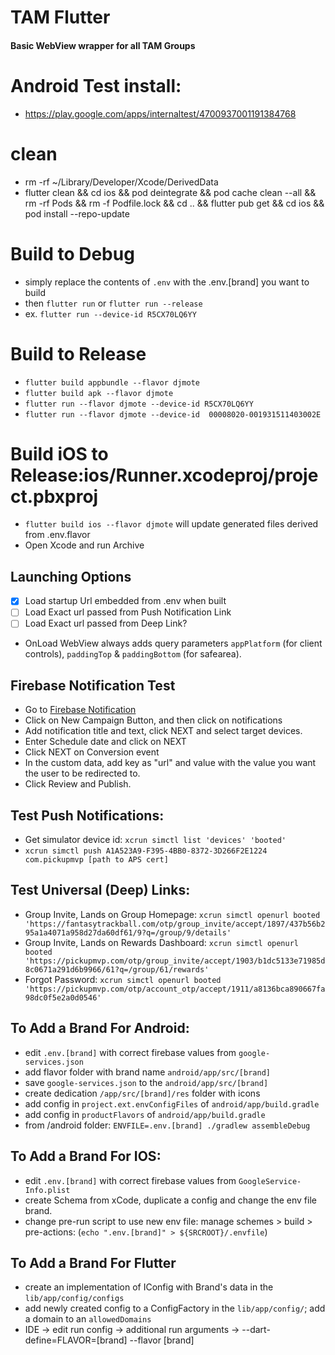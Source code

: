 # TAM Flutter
#### Basic WebView wrapper for all TAM Groups

# Android Test install: 
- https://play.google.com/apps/internaltest/4700937001191384768

# clean
- rm -rf ~/Library/Developer/Xcode/DerivedData
- flutter clean && cd ios && pod deintegrate && pod cache clean --all && rm -rf Pods && rm -f Podfile.lock && cd .. && flutter pub get && cd ios && pod install --repo-update

# Build to Debug
- simply replace the contents of `.env` with the .env.[brand] you want to build
- then `flutter run` or `flutter run --release`
- ex. `flutter run --device-id R5CX70LQ6YY`

# Build to Release
- `flutter build appbundle --flavor djmote`
- `flutter build apk --flavor djmote`
- `flutter run --flavor djmote --device-id R5CX70LQ6YY`
- `flutter run --flavor djmote --device-id  00008020-001931511403002E`

# Build iOS to Release:ios/Runner.xcodeproj/project.pbxproj
- `flutter build ios --flavor djmote` will update generated files derived from .env.flavor
- Open Xcode and run Archive

## Launching Options
- [x] Load startup Url embedded from .env when built  
- [ ] Load Exact url passed from Push Notification Link
- [ ] Load Exact url passed from Deep Link?
- OnLoad WebView always adds query parameters `appPlatform` (for client controls), `paddingTop` & `paddingBottom` (for safearea).

## Firebase Notification Test
- Go to [Firebase Notification](https://console.firebase.google.com/u/0/project/trackauthoritymusic/messaging)
- Click on New Campaign Button, and then click on notifications
- Add notification title and text, click NEXT and select target devices.
- Enter Schedule date and click on NEXT
- Click NEXT on Conversion event
- In the custom data, add key as "url" and value with the value you want the user to be redirected to.
- Click Review and Publish.

## Test Push Notifications:
- Get simulator device id: `xcrun simctl list 'devices' 'booted'`
- `xcrun simctl push A1A523A9-F395-4BB0-8372-3D266F2E1224 com.pickupmvp [path to APS cert]`

## Test Universal (Deep) Links:
- Group Invite, Lands on Group Homepage: `xcrun simctl openurl booted 'https://fantasytrackball.com/otp/group_invite/accept/1897/437b56b295a1a4071a958d27da60df61/9?q=/group/9/details'` 
- Group Invite, Lands on Rewards Dashboard: `xcrun simctl openurl booted 'https://pickupmvp.com/otp/group_invite/accept/1903/b1dc5133e71985d8c0671a291d6b9966/61?q=/group/61/rewards'`
- Forgot Password: `xcrun simctl openurl booted 'https://pickupmvp.com/otp/account_otp/accept/1911/a8136bca890667fa98dc0f5e2a0d0546'`


## To Add a Brand For Android:
- edit `.env.[brand]` with correct firebase values from `google-services.json`
- add flavor folder with brand name `android/app/src/[brand]`
- save `google-services.json` to the `android/app/src/[brand]`
- create dedication `/app/src/[brand]/res` folder with icons
- add config in `project.ext.envConfigFiles` of `android/app/build.gradle`
- add config in `productFlavors` of `android/app/build.gradle` 
- from /android folder: `ENVFILE=.env.[brand] ./gradlew assembleDebug`

## To Add a Brand For IOS:
- edit `.env.[brand]` with correct firebase values from `GoogleService-Info.plist`
- create Schema from xCode, duplicate a config and change the env file brand. 
- change pre-run script to use new env file: manage schemes > build > pre-actions: (`echo ".env.[brand]" > ${SRCROOT}/.envfile`)

## To Add a Brand For Flutter
- create an implementation of IConfig with Brand's data in the `lib/app/config/configs`
- add newly created config to a ConfigFactory in the `lib/app/config/`; add a domain to an `allowedDomains`
- IDE -> edit run config -> additional run arguments -> --dart-define=FLAVOR=[brand] --flavor [brand] 